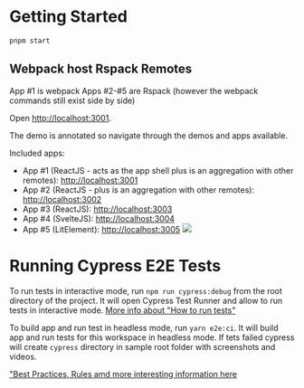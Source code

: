 # Getting Started

```sh
pnpm start
```

## Webpack host Rspack Remotes

App #1 is webpack
Apps #2-#5 are Rspack (however the webpack commands still exist side by side)

Open [http://localhost:3001](http://localhost:3001).

The demo is annotated so navigate through the demos and apps available.

Included apps:

- App #1 (ReactJS - acts as the app shell plus is an aggregation with other remotes): [http://localhost:3001](http://localhost:3001)
- App #2 (ReactJS - plus is an aggregation with other remotes): [http://localhost:3002](http://localhost:3002)
- App #3 (ReactJS): [http://localhost:3003](http://localhost:3003)
- App #4 (SvelteJS): [http://localhost:3004](http://localhost:3004)
- App #5 (LitElement): [http://localhost:3005](http://localhost:3005)
  <img src="https://ssl.google-analytics.com/collect?v=1&t=event&ec=email&ea=open&t=event&tid=UA-120967034-1&z=1589682154&cid=ae045149-9d17-0367-bbb0-11c41d92b411&dt=ModuleFederationExamples&dp=/email/rspack-webpack-interop">

# Running Cypress E2E Tests

To run tests in interactive mode, run `npm run cypress:debug` from the root directory of the project. It will open Cypress Test Runner and allow to run tests in interactive mode. [More info about "How to run tests"](../../cypress/README.md#how-to-run-tests)

To build app and run test in headless mode, run `yarn e2e:ci`. It will build app and run tests for this workspace in headless mode. If tets failed cypress will create `cypress` directory in sample root folder with screenshots and videos.

["Best Practices, Rules amd more interesting information here](../../cypress/README.md)
